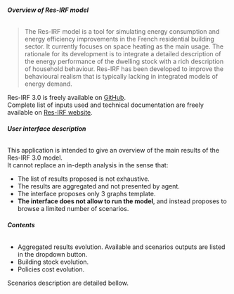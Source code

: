 
###### **Overview of Res-IRF model**

> The Res-IRF model is a tool for simulating energy consumption and energy efficiency improvements in the French
residential building sector. It currently focuses on space heating as the main usage. The rationale for its development
is to integrate a detailed description of the energy performance of the dwelling stock with a rich description of
household behaviour. Res-IRF has been developed to improve the behavioural realism that is typically lacking in
integrated models of energy demand. 

Res-IRF 3.0 is freely available on [GitHub](https://github.com/CIRED/Res-IRF).   
Complete list of inputs used and technical documentation are freely available on 
[Res-IRF website](https://cired.github.io/Res-IRF/).

###### **User interface description**

This application is intended to give an overview of the main results of the Res-IRF 3.0 model.  
It cannot replace an in-depth analysis in the sense that:

- The list of results proposed is not exhaustive.
- The results are aggregated and not presented by agent.
- The interface proposes only 3 graphs template.
- **The interface does not allow to run the model**, and instead proposes to browse a limited number of scenarios.

###### **Contents**

- Aggregated results evolution. Available and scenarios outputs are listed in the dropdown button.
- Building stock evolution. 
- Policies cost evolution.

Scenarios description are detailed bellow.
